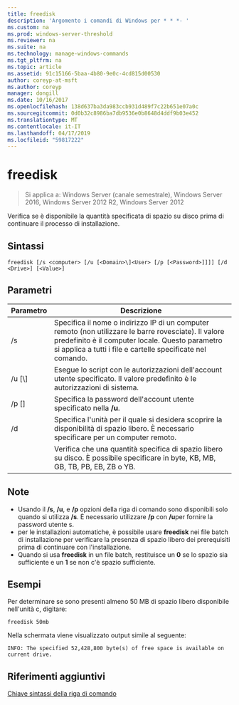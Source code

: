 ```yaml
---
title: freedisk
description: 'Argomento i comandi di Windows per * * *- '
ms.custom: na
ms.prod: windows-server-threshold
ms.reviewer: na
ms.suite: na
ms.technology: manage-windows-commands
ms.tgt_pltfrm: na
ms.topic: article
ms.assetid: 91c15166-5baa-4b80-9e0c-4cd815d00530
author: coreyp-at-msft
ms.author: coreyp
manager: dongill
ms.date: 10/16/2017
ms.openlocfilehash: 138d637ba3da983ccb931d489f7c22b651e07a0c
ms.sourcegitcommit: 0d0b32c8986ba7db9536e0b8648d4ddf9b03e452
ms.translationtype: MT
ms.contentlocale: it-IT
ms.lasthandoff: 04/17/2019
ms.locfileid: "59817222"
---
```

# <a name="freedisk"></a>freedisk

>Si applica a: Windows Server (canale semestrale), Windows Server 2016, Windows Server 2012 R2, Windows Server 2012

Verifica se è disponibile la quantità specificata di spazio su disco prima di continuare il processo di installazione.

## <a name="syntax"></a>Sintassi
```
freedisk [/s <computer> [/u [<Domain>\]<User> [/p [<Password>]]]] [/d <Drive>] [<Value>]
```
## <a name="parameters"></a>Parametri
|Parametro|Descrizione|
|-------|--------|
|/s <computer>|Specifica il nome o indirizzo IP di un computer remoto (non utilizzare le barre rovesciate). Il valore predefinito è il computer locale. Questo parametro si applica a tutti i file e cartelle specificate nel comando.|
|/u [<Domain>\\]<User>|Esegue lo script con le autorizzazioni dell'account utente specificato. Il valore predefinito è le autorizzazioni di sistema.|
|/p [<Password>]|Specifica la password dell'account utente specificato nella **/u**.|
|/d <Drive>|Specifica l'unità per il quale si desidera scoprire la disponibilità di spazio libero. È necessario specificare <Drive>per un computer remoto.|
|<Value>|Verifica che una quantità specifica di spazio libero su disco. È possibile specificare <Value>in byte, KB, MB, GB, TB, PB, EB, ZB o YB.|
## <a name="remarks"></a>Note
-   Usando il **/s**, **/u**, e **/p** opzioni della riga di comando sono disponibili solo quando si utilizza **/s**. È necessario utilizzare **/p** con **/u**per fornire la password utente s.
-   per le installazioni automatiche, è possibile usare **freedisk** nei file batch di installazione per verificare la presenza di spazio libero dei prerequisiti prima di continuare con l'installazione.
-   Quando si usa **freedisk** in un file batch, restituisce un **0** se lo spazio sia sufficiente e un **1** se non c'è spazio sufficiente.
## <a name="BKMK_examples"></a>Esempi
Per determinare se sono presenti almeno 50 MB di spazio libero disponibile nell'unità c, digitare:
```
freedisk 50mb 
```
Nella schermata viene visualizzato output simile al seguente:
```
INFO: The specified 52,428,800 byte(s) of free space is available on current drive.
```
## <a name="additional-references"></a>Riferimenti aggiuntivi
[Chiave sintassi della riga di comando](command-line-syntax-key.md)
